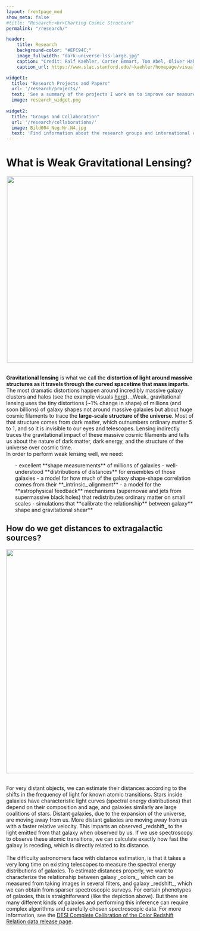 ```yaml
---
layout: frontpage_mod
show_meta: false
#title: "Research:<br>Charting Cosmic Structure"
permalink: "/research/"

header:
    title: Research
    background-color: "#EFC94C;"
    image_fullwidth: "dark-universe-lss-large.jpg"
    caption: "Credit: Ralf Kaehler, Carter Emmart, Tom Abel, Oliver Hahn"
    caption_url: https://www.slac.stanford.edu/~kaehler/homepage/visualizations/images/

widget1:
  title: "Research Projects and Papers"
  url: '/research/projects/'
  text: 'See a summary of the projects I work on to improve our measurements of cosmic structure.'
  image: research_widget.png
  
widget2:
  title: "Groups and Collaboration"
  url: '/research/collaborations/'
  image: Bild004_Neg.Nr.N4.jpg
  text: 'Find information about the research groups and international collaborations I work with.'
---
```

<h1>What is Weak Gravitational Lensing?</h1>
<p style="text-align:center;">
<img src="{{site.urlimg}}weak_lensing_blender.gif" width=500px height=auto margin=auto>
</p><br>
<strong>Gravitational lensing</strong> is what we call the <strong>distortion of light around massive structures as it travels through the curved spacetime that mass imparts</strong>. The most dramatic distortions happen around incredibly massive galaxy clusters and halos (see the example visuals <a href="{{site.url}}visualization/figures/">here</a>). _Weak_ gravitational lensing uses the tiny distortions (~1% change in shape) of millions (and soon billions) of galaxy shapes not around massive galaxies but about huge cosmic filaments to trace the <strong>large-scale structure of the universe</strong>. Most of that structure comes from dark matter, which outnumbers ordinary matter 5 to 1, and so it is invisible to our eyes and telescopes. Lensing indirectly traces the gravitational impact of these massive cosmic filaments and tells us about the nature of dark matter, dark energy, and the structure of the universe over cosmic time. <br>
In order to perform weak lensing well, we need:
<ul>
    - excellent **shape measurements** of millions of galaxies
    - well-understood **distributions of distances** for ensembles of those galaxies
    - a model for how much of the galaxy shape-shape correlation comes from their **_intrinsic_ alignment**
    - a model for the **astrophysical feedback** mechanisms (supernovae and jets from supermassive black holes) that redistributes ordinary matter on small scales
    - simulations that **calibrate the relationship** between galaxy** shape and gravitational shear**
</ul>

<h2>How do we get distances to extragalactic sources?</h2>
<p style="text-align:center;">
<img src="{{site.urlimg}}balmer_break_grizy.gif" width=600px height=auto margin=auto>
</p><br>
For very distant objects, we can estimate their distances according to the shifts in the frequency of light for known atomic transitions. Stars inside galaxies have characteristic light curves (spectral energy distributions) that depend on their composition and age, and galaxies similarly are large coalitions of stars. Distant galaxies, due to the expansion of the universe, are moving away from us. More distant galaxies are moving away from us with a faster relative velocity. This imparts an observed _redshift_ to the light emitted from that galaxy when observed by us. If we use spectroscopy to observe these atomic transitions, we can calculate exactly how fast the galaxy is receding, which is directly related to its distance.<br><br>
The difficulty astronomers face with distance estimation, is that it takes a very long time on existing telescopes to measure the spectral energy distributions of galaxies. To estimate distances properly, we want to characterize the relationship between galaxy _colors_, which can be measured from taking images in several filters, and galaxy _redshift_, which we can obtain from sparser spectroscopic surveys. For certain phenotypes of galaxies, this is straightforward (like the depiction above). But there are many different kinds of galaxies and performing this inference can require complex algorithms and carefully chosen spectroscopic data. For more information, see the <a href="{{site.url}}/data/dc3r2/">DESI Complete Calibration of the Color Redshift Relation data release page</a>.<br>
<!--<h2>What are galaxy intrinsic alignments?</h2>
See the <a href="{{site.url}}/data/blueshear">Dark Energy Survey Y3: Blue Shear data release page</a>.-->
